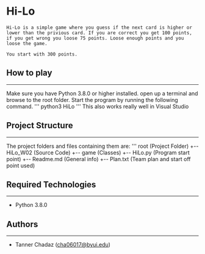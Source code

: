 # Hi-Lo
    Hi-Lo is a simple game where you guess if the next card is higher or lower than the privious card. If you are correct you get 100 points, if you get wrong you loose 75 points. Loose enough points and you loose the game.

    You start with 300 points.


## How to play
---
Make sure you have Python 3.8.0 or higher installed. open up a terminal and browse to the root folder. Start the program by running the following command.
'''
python3 HiLo
'''
This also works really well in Visual Studio

## Project Structure
---
The project folders and files containing them are:
'''
root                    (Project Folder)
+-- HiLo_W02            (Source Code)
    +-- game            (Classes)
    +-- HiLo.py         (Program start point)
+-- Readme.md           (General info)
+-- Plan.txt            (Team plan and start off point used)

## Required Technologies
---
* Python 3.8.0

## Authors
---
* Tanner Chadaz (cha06017@byui.edu)
